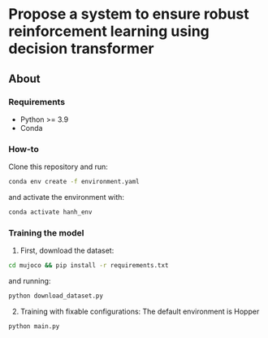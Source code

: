 Propose a system to ensure robust reinforcement learning using decision transformer 
===============================

## About 

### Requirements
- Python >= 3.9 
- Conda 

### How-to
Clone this repository and run: 

```bash
conda env create -f environment.yaml
```
and activate the environment with: 
```bash 
conda activate hanh_env
```

### Training the model 
1. First, download the dataset: 
```bash
cd mujoco && pip install -r requirements.txt
```
and running: 
```bash 
python download_dataset.py
```

2. Training with fixable configurations: The default environment is Hopper

```bash
python main.py
```





